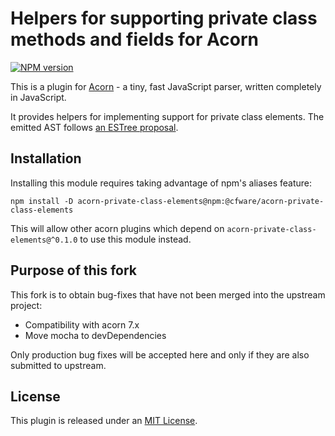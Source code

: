 # Helpers for supporting private class methods and fields for Acorn

[![NPM version](https://img.shields.io/npm/v/@cfware/acorn-private-class-elements.svg)](https://www.npmjs.org/package/@cfware/acorn-private-class-elements)

This is a plugin for [Acorn](http://marijnhaverbeke.nl/acorn/) - a tiny, fast JavaScript parser, written completely in JavaScript.

It provides helpers for implementing support for private class elements. The emitted AST follows [an ESTree proposal](https://github.com/estree/estree/pull/180).

## Installation

Installing this module requires taking advantage of npm's aliases feature:

```
npm install -D acorn-private-class-elements@npm:@cfware/acorn-private-class-elements
```

This will allow other acorn plugins which depend on `acorn-private-class-elements@^0.1.0` to use this module instead.

## Purpose of this fork

This fork is to obtain bug-fixes that have not been merged into the upstream project:

* Compatibility with acorn 7.x
* Move mocha to devDependencies

Only production bug fixes will be accepted here and only if they are also submitted to upstream.

## License

This plugin is released under an [MIT License](./LICENSE).
